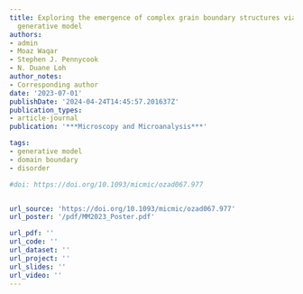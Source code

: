 ```yaml
---
title: Exploring the emergence of complex grain boundary structures via hybrid probabilistic
  generative model
authors:
- admin
- Moaz Waqar
- Stephen J. Pennycook
- N. Duane Loh
author_notes:
- Corresponding author
date: '2023-07-01'
publishDate: '2024-04-24T14:45:57.201637Z'
publication_types:
- article-journal
publication: '***Microscopy and Microanalysis***'

tags:
- generative model
- domain boundary
- disorder

#doi: https://doi.org/10.1093/micmic/ozad067.977


url_source: 'https://doi.org/10.1093/micmic/ozad067.977'
url_poster: '/pdf/MM2023_Poster.pdf'

url_pdf: ''
url_code: ''
url_dataset: ''
url_project: ''
url_slides: ''
url_video: ''
---
```

